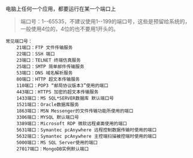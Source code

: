 电脑上任何一个应用，都要运行在某一个端口上

> 端口号：1--65535，不建议使用1--199的端口号，这些是预留给系统的，一般使用4位的，4位的也不要用1开头的。

    常见端口号：
        21端口：FTP 文件传输服务
        22端口：SSH 端口
        23端口：TELNET 终端仿真服务
        25端口：SMTP 简单邮件传输服务
        53端口：DNS 域名解析服务
        80端口：HTTP 超文本传输服务
        110端口：POP3 “邮局协议版本3”使用的端口
        443端口：HTTPS 加密的超文本传输服务
        1433端口：MS SQL*SERVER数据库 默认端口号
        1521端口：Oracle数据库服务
        1863端口：MSN Messenger的文件传输功能所使用的端口
        3306端口：MYSQL 默认端口号
        3389端口：Microsoft RDP 微软远程桌面使用的端口
        5631端口：Symantec pcAnywhere 远程控制数据传输时使用的端口
        5632端口：Symantec pcAnywhere 主控端扫描被控端时使用的端口
        5000端口：MS SQL Server使用的端口
        27017端口：MongoDB实例默认端口